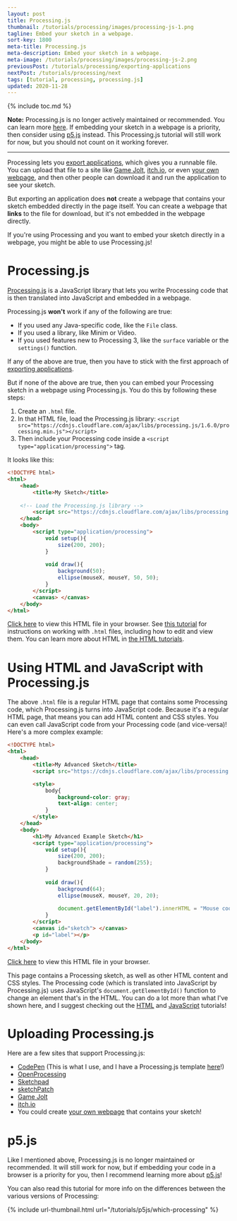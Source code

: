 ```yaml
---
layout: post
title: Processing.js
thumbnail: /tutorials/processing/images/processing-js-1.png
tagline: Embed your sketch in a webpage.
sort-key: 1800
meta-title: Processing.js
meta-description: Embed your sketch in a webpage.
meta-image: /tutorials/processing/images/processing-js-2.png
previousPost: /tutorials/processing/exporting-applications
nextPost: /tutorials/processing/next
tags: [tutorial, processing, processing.js]
updated: 2020-11-28
---
```


{% include toc.md %}

**Note:** Processing.js is no longer actively maintained or recommended. You can learn more [here](/tutorials/p5js/which-processing). If embedding your sketch in a webpage is a priority, then consider using [p5.js](/tutorials/p5js) instead. This Processing.js tutorial will still work for now, but you should not count on it working forever.

---

Processing lets you [export applications](/tutorials/processing/export-applications), which gives you a runnable file. You can upload that file to a site like [Game Jolt](http://gamejolt.com/), [itch.io](https://itch.io/), or even [your own webpage](/tutorials/html/), and then other people can download it and run the application to see your sketch.

But exporting an application does **not** create a webpage that contains your sketch embedded directly in the page itself. You can create a webpage that **links** to the file for download, but it's not embedded in the webpage directly.

If you're using Processing and you want to embed your sketch directly in a webpage, you might be able to use Processing.js!

# Processing.js

[Processing.js](https://github.com/processing-js/processing-js) is a JavaScript library that lets you write Processing code that is then translated into JavaScript and embedded in a webpage.

Processing.js **won't** work if any of the following are true:

- If you used any Java-specific code, like the `File` class.
- If you used a library, like Minim or Video.
- If you used features new to Processing 3, like the `surface` variable or the `settings()` function.

If any of the above are true, then you have to stick with the first approach of [exporting applications](/tutorials/processing/export-applications).

But if none of the above are true, then you can embed your Processing sketch in a webpage using Processing.js. You do this by following these steps:

1. Create an `.html` file.
2. In that HTML file, load the Processing.js library: `<script src="https://cdnjs.cloudflare.com/ajax/libs/processing.js/1.6.0/processing.min.js"></script>`
3. Then include your Processing code inside a `<script type="application/processing">` tag.

It looks like this:

```html
<!DOCTYPE html>
<html>
	<head>
		<title>My Sketch</title>
    
    <!-- Load the Processing.js library -->
		<script src="https://cdnjs.cloudflare.com/ajax/libs/processing.js/1.6.0/processing.min.js"></script>
	</head>
	<body>
		<script type="application/processing">
			void setup(){
				size(200, 200);
			}
			
			void draw(){
				background(50);
				ellipse(mouseX, mouseY, 50, 50);
			}
		</script>
		<canvas> </canvas>
	</body>
</html>
```

[Click here](/tutorials/processing/files/processing-js-sketch.html) to view this HTML file in your browser. See [this tutorial](/tutorials/html/html) for instructions on working with `.html` files, including how to edit and view them. You can learn more about HTML in [the HTML tutorials](/tutorials/html).

# Using HTML and JavaScript with Processing.js

The above `.html` file is a regular HTML page that contains some Processing code, which Processing.js turns into JavaScript code. Because it's a regular HTML page, that means you can add HTML content and CSS styles. You can even call JavaScript code from your Processing code (and vice-versa)! Here's a more complex example:

```html
<!DOCTYPE html>
<html>
	<head>
		<title>My Advanced Sketch</title>
		<script src="https://cdnjs.cloudflare.com/ajax/libs/processing.js/1.6.0/processing.min.js"></script>

		<style>
			body{
				background-color: gray;
				text-align: center;
			}
		</style>
	</head>
	<body>
		<h1>My Advanced Example Sketch</h1>
		<script type="application/processing">
			void setup(){
				size(200, 200);
				backgroundShade = random(255);
			}
			
			void draw(){
				background(64);
				ellipse(mouseX, mouseY, 20, 20);
				
				document.getElementById("label").innerHTML = "Mouse coordinates: " + mouseX + ", " + mouseY;
			}
		</script>
		<canvas id="sketch"> </canvas>
		<p id="label"></p>
	</body>
</html>
```

[Click here](/tutorials/processing/files/advanced-processing-js-sketch.html) to view this HTML file in your browser.

This page contains a Processing sketch, as well as other HTML content and CSS styles. The Processing code (which is translated into JavaScript by Processing.js) uses JavaScript's `document.getElementById()` function to change an element that's in the HTML. You can do a lot more than what I've shown here, and I suggest checking out the [HTML](/tutorials/html) and [JavaScript](/tutorials/javascript) tutorials!

# Uploading Processing.js

Here are a few sites that support Processing.js:

- [CodePen](http://codepen.io/) (This is what I use, and I have a Processing.js template [here](http://codepen.io/pen?template=LRzErQ)!)
- [OpenProcessing](http://www.openprocessing.org/)
- [Sketchpad](http://sketchpad.cc/)
- [sketchPatch](http://sketchpatch.net/)
- [Game Jolt](http://gamejolt.com/)
- [itch.io](https://itch.io/)
- You could create [your own webpage](/tutorials/html/) that contains your sketch!

# p5.js

Like I mentioned above, Processing.js is no longer maintained or recommended. It will still work for now, but if embedding your code in a browser is a priority for you, then I recommend learning more about [p5.js](/tutorials/p5js)!

You can also read this tutorial for more info on the differences between the various versions of Processing:

{% include url-thumbnail.html url="/tutorials/p5js/which-processing" %}